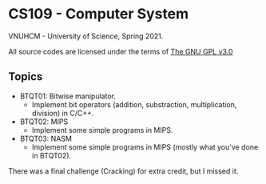 # CS109 - Computer System
VNUHCM - University of Science, Spring 2021.

All source codes are licensed under the terms of [The GNU GPL v3.0](LICENSE)

## Topics
- BTQT01: Bitwise manipulator.
    - Implement bit operators (addition, substraction, multiplication, division) in C/C++.
- BTQT02: MIPS
    - Implement some simple programs in MIPS.
- BTQT03: NASM
    - Implement some simple programs in MIPS (mostly what you've done in BTQT02).

There was a final challenge (Cracking) for extra credit, but I missed it.